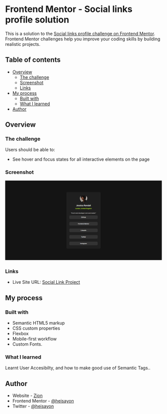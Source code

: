 # Frontend Mentor - Social links profile solution

This is a solution to the [Social links profile challenge on Frontend Mentor](https://www.frontendmentor.io/challenges/social-links-profile-UG32l9m6dQ). Frontend Mentor challenges help you improve your coding skills by building realistic projects. 

## Table of contents

- [Overview](#overview)
  - [The challenge](#the-challenge)
  - [Screenshot](#screenshot)
  - [Links](#links)
- [My process](#my-process)
  - [Built with](#built-with)
  - [What I learned](#what-i-learned)
- [Author](#author)


## Overview

### The challenge

Users should be able to:

- See hover and focus states for all interactive elements on the page

### Screenshot

![](./FireShot%20Capture%20003%20-%20Frontend%20Mentor%20-%20Social%20links%20profile.png)

### Links

- Live Site URL: [Social Link Project](https://social-media-link-project.vercel.app/)

## My process

### Built with

- Semantic HTML5 markup
- CSS custom properties
- Flexbox
- Mobile-first workflow
- Custom Fonts.


### What I learned
Learnt User Accesibilty, and how to make good use of Semantic Tags..


## Author

- Website - [Zion](https://github.com/heisayon)
- Frontend Mentor - [@heisayon](https://www.frontendmentor.io/profile/heisayon)
- Twitter - [@heisayon](https://www.twitter.com/heisayon)


